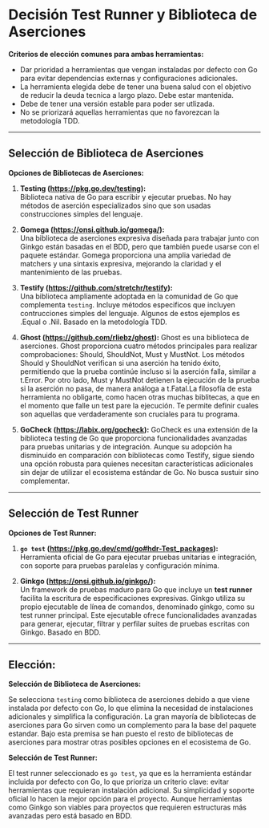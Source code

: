 # Decisión Test Runner y Biblioteca de Aserciones 


**Criterios de elección comunes para ambas herramientas:**

- Dar prioridad a herramientas que vengan instaladas por defecto con Go para evitar dependencias externas y configuraciones adicionales.
- La herramienta elegida debe de tener una buena salud con el objetivo de reducir la deuda tecnica a largo plazo. Debe estar mantenida. 
- Debe de tener una versión estable para poder ser utlizada.
- No se priorizará aquellas herramientas que no favorezcan la metodología TDD.

---


## Selección de Biblioteca de Aserciones

**Opciones de Bibliotecas de Aserciones:**

1. **Testing (https://pkg.go.dev/testing):**  
   Biblioteca nativa de Go para escribir y ejecutar pruebas. No hay métodos de aserción especializados sino que son usadas construcciones simples del 
   lenguaje.

2. **Gomega (https://onsi.github.io/gomega/):**  
   Una biblioteca de aserciones expresiva diseñada para trabajar junto con Ginkgo están basadas en el BDD, pero que también puede usarse con el paquete estándar. Gomega proporciona una amplia variedad de matchers y una sintaxis expresiva, mejorando la claridad y el mantenimiento de las pruebas.

3. **Testify (https://github.com/stretchr/testify):**  
   Una biblioteca ampliamente adoptada en la comunidad de Go que complementa `testing`. Incluye métodos especificos que incluyen contrucciones simples del lenguaje. Algunos de estos ejemplos es .Equal o .Nil. Basado en la metodología TDD. 

4. **Ghost (https://github.com/rliebz/ghost):**
   Ghost es una biblioteca de aserciones. Ghost proporciona cuatro métodos principales para realizar comprobaciones: Should, ShouldNot, Must y MustNot. Los métodos Should y ShouldNot verifican si una aserción ha tenido éxito, permitiendo que la prueba continúe incluso si la aserción falla, similar a t.Error. Por otro lado, Must y MustNot detienen la ejecución de la prueba si la aserción no pasa, de manera análoga a t.Fatal.La filosofía de esta herramienta  no obligarte, como hacen otras muchas biblitecas, a que en el momento que falle un test pare la ejecución. Te permite definir cuales son aquellas que verdaderamente son cruciales para tu programa.  

5. **GoCheck (https://labix.org/gocheck):**
   GoCheck es una extensión de la biblioteca testing de Go que proporciona funcionalidades avanzadas para pruebas unitarias y de integración. Aunque su adopción ha disminuido en comparación con bibliotecas como Testify, sigue siendo una opción robusta para quienes necesitan características adicionales sin dejar de utilizar el ecosistema estándar de Go. No busca sustuir sino complementar. 


---

## Selección de Test Runner

**Opciones de Test Runner:**

1. **`go test` (https://pkg.go.dev/cmd/go#hdr-Test_packages):**  
   Herramienta oficial de Go para ejecutar pruebas unitarias e integración, con soporte para pruebas paralelas y configuración mínima.

2. **Ginkgo (https://onsi.github.io/ginkgo/):**  
   Un framework de pruebas maduro para Go que incluye un **test runner** facilita la escritura de especificaciones expresivas. Ginkgo utiliza su propio ejecutable de línea de comandos, denominado ginkgo, como su test runner principal. Este ejecutable ofrece funcionalidades avanzadas para generar, ejecutar, filtrar y perfilar suites de pruebas escritas con Ginkgo. Basado en BDD.

---

## Elección:

**Selección de Biblioteca de Aserciones:**

Se selecciona `testing` como biblioteca de aserciones debido a que viene instalada por defecto con Go, lo que elimina la necesidad de instalaciones adicionales y simplifica la configuración. La gran mayoría de bibliotecas de aserciones para Go sirven como un complemento para la base del paquete estandar. Bajo esta premisa se han puesto el resto de bibliotecas de aserciones para mostrar otras posibles opciones en el ecosistema de Go.

**Selección de Test Runner:**

El test runner seleccionado es `go test`, ya que es la herramienta estándar incluida por defecto con Go, lo que prioriza un criterio clave: evitar herramientas que requieran instalación adicional. Su simplicidad y soporte oficial lo hacen la mejor opción para el proyecto. Aunque herramientas como Ginkgo son viables para proyectos que requieren estructuras más avanzadas pero está basado en BDD.
